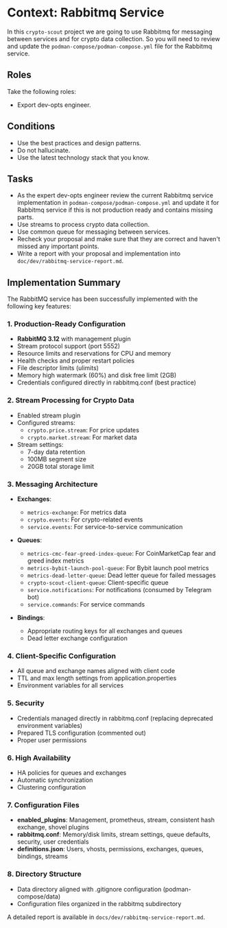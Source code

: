 # Context: Rabbitmq Service

In this `crypto-scout` project we are going to use Rabbitmq for messaging between services and for crypto data
collection. So you will need to review and update the `podman-compose/podman-compose.yml` file for the Rabbitmq service.

## Roles

Take the following roles:

- Export dev-opts engineer.

## Conditions

- Use the best practices and design patterns.
- Do not hallucinate.
- Use the latest technology stack that you know.

## Tasks

- As the expert dev-opts engineer review the current Rabbitmq service implementation in
  `podman-compose/podman-compose.yml` and update it for Rabbitmq service if this is not production ready and contains
  missing parts.
- Use streams to process crypto data collection.
- Use common queue for messaging between services.
- Recheck your proposal and make sure that they are correct and haven't missed any important points.
- Write a report with your proposal and implementation into `doc/dev/rabbitmq-service-report.md`.

## Implementation Summary

The RabbitMQ service has been successfully implemented with the following key features:

### 1. Production-Ready Configuration

- **RabbitMQ 3.12** with management plugin
- Stream protocol support (port 5552)
- Resource limits and reservations for CPU and memory
- Health checks and proper restart policies
- File descriptor limits (ulimits)
- Memory high watermark (60%) and disk free limit (2GB)
- Credentials configured directly in rabbitmq.conf (best practice)

### 2. Stream Processing for Crypto Data

- Enabled stream plugin
- Configured streams:
    - `crypto.price.stream`: For price updates
    - `crypto.market.stream`: For market data
- Stream settings:
    - 7-day data retention
    - 100MB segment size
    - 20GB total storage limit

### 3. Messaging Architecture

- **Exchanges**:
    - `metrics-exchange`: For metrics data
    - `crypto.events`: For crypto-related events
    - `service.events`: For service-to-service communication

- **Queues**:
    - `metrics-cmc-fear-greed-index-queue`: For CoinMarketCap fear and greed index metrics
    - `metrics-bybit-launch-pool-queue`: For Bybit launch pool metrics
    - `metrics-dead-letter-queue`: Dead letter queue for failed messages
    - `crypto-scout-client-queue`: Client-specific queue
    - `service.notifications`: For notifications (consumed by Telegram bot)
    - `service.commands`: For service commands

- **Bindings**:
    - Appropriate routing keys for all exchanges and queues
    - Dead letter exchange configuration

### 4. Client-Specific Configuration

- All queue and exchange names aligned with client code
- TTL and max length settings from application.properties
- Environment variables for all services

### 5. Security

- Credentials managed directly in rabbitmq.conf (replacing deprecated environment variables)
- Prepared TLS configuration (commented out)
- Proper user permissions

### 6. High Availability

- HA policies for queues and exchanges
- Automatic synchronization
- Clustering configuration

### 7. Configuration Files

- **enabled_plugins**: Management, prometheus, stream, consistent hash exchange, shovel plugins
- **rabbitmq.conf**: Memory/disk limits, stream settings, queue defaults, security, user credentials
- **definitions.json**: Users, vhosts, permissions, exchanges, queues, bindings, streams

### 8. Directory Structure

- Data directory aligned with .gitignore configuration (podman-compose/data)
- Configuration files organized in the rabbitmq subdirectory

A detailed report is available in `docs/dev/rabbitmq-service-report.md`.